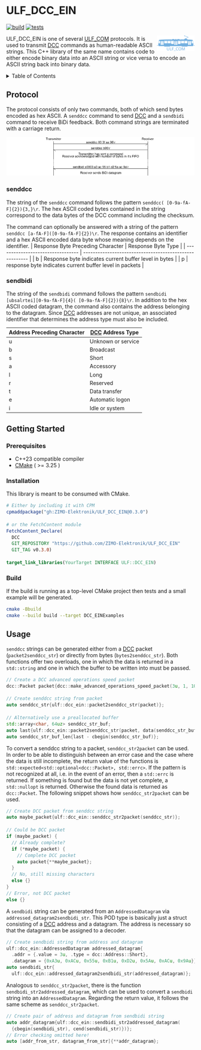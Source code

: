 # ULF_DCC_EIN

[![build](https://github.com/ZIMO-Elektronik/ULF_DCC_EIN/actions/workflows/build.yml/badge.svg)](https://github.com/ZIMO-Elektronik/ULF_DCC_EIN/actions/workflows/build.yml) [![tests](https://github.com/ZIMO-Elektronik/ULF_DCC_EIN/actions/workflows/tests.yml/badge.svg)](https://github.com/ZIMO-Elektronik/ULF_DCC_EIN/actions/workflows/tests.yml)

<a href="https://github.com/ZIMO-Elektronik/ULF_COM"><img src="data/images/logo.svg" width="20%" align="right"></a>

ULF_DCC_EIN is one of several [ULF_COM](https://github.com/ZIMO-Elektronik/ULF_COM) protocols. It is used to transmit [DCC](https://github.com/ZIMO-Elektronik/DCC) commands as human-readable ASCII strings. This C++ library of the same name contains code to either encode binary data into an ASCII string or vice versa to encode an ASCII string back into binary data.

<details>
  <summary>Table of Contents</summary>
  <ol>
    <li><a href="#protocol">Protocol</a></li>
      <ul>
        <li><a href="#senddcc">senddcc</a></li>
        <li><a href="#sendbidi">sendbidi</a></li>
      </ul>
    <li><a href="#getting-started">Getting Started</a></li>
      <ul>
        <li><a href="#prerequisites">Prerequisites</a></li>
        <li><a href="#installation">Installation</a></li>
        <li><a href="#build">Build</a></li>
      </ul>
    <li><a href="#usage">Usage</a></li>
  </ol>
</details>

## Protocol
The protocol consists of only two commands, both of which send bytes encoded as hex ASCII. A `senddcc` command to send [DCC](https://github.com/ZIMO-Elektronik/DCC) and a `sendbidi` command to receive BiDi feedback. Both command strings are terminated with a carriage return.

![](data/images/protocol.png)

### senddcc
The string of the `senddcc` command follows the pattern `senddcc( [0-9a-fA-F]{2}){3,}\r`. The hex ASCII coded bytes contained in the string correspond to the data bytes of the DCC command including the checksum.

The command can optionally be answered with a string of the pattern `senddcc [a-fA-F]([0-9a-fA-F]{2})\r`. The response contains an identifier and a hex ASCII encoded data byte whose meaning depends on the identifier.
| Response Byte Preceding Character | Response Byte Type                                      |
| --------------------------------- | ------------------------------------------------------- |
| b                                 | Response byte indicates current buffer level in bytes   |
| p                                 | response byte indicates current buffer level in packets |

### sendbidi
The string of the `sendbidi` command follows the pattern `sendbidi [ubsalrtei][0-9a-fA-F]{4}( [0-9a-fA-F]{2}){8}\r`. In addition to the hex ASCII coded datagram, the command also contains the address belonging to the datagram. Since [DCC](https://github.com/ZIMO-Elektronik/DCC) addresses are not unique, an associated identifier that determines the address type must also be included.

| Address Preceding Character | [DCC](https://github.com/ZIMO-Elektronik/DCC) Address Type   |
| --------------------------- | ------------------------------------------------------------ |
| u                           | Unknown or service                                           |
| b                           | Broadcast                                                    |
| s                           | Short                                                        |
| a                           | Accessory                                                    |
| l                           | Long                                                         |
| r                           | Reserved                                                     |
| t                           | Data transfer                                                |
| e                           | Automatic logon                                              |
| i                           | Idle or system                                               |

## Getting Started
### Prerequisites
- C++23 compatible compiler
- [CMake](https://cmake.org/) ( >= 3.25 )

### Installation
This library is meant to be consumed with CMake.

```cmake
# Either by including it with CPM
cpmaddpackage("gh:ZIMO-Elektronik/ULF_DCC_EIN@0.3.0")

# or the FetchContent module
FetchContent_Declare(
  DCC
  GIT_REPOSITORY "https://github.com/ZIMO-Elektronik/ULF_DCC_EIN"
  GIT_TAG v0.3.0)

target_link_libraries(YourTarget INTERFACE ULF::DCC_EIN)
```

### Build
If the build is running as a top-level CMake project then tests and a small example will be generated.
```sh
cmake -Bbuild
cmake --build build --target DCC_EINExamples
```

## Usage
`senddcc` strings can be generated either from a [DCC](https://github.com/ZIMO-Elektronik/DCC) packet (`packet2senddcc_str`) or directly from bytes (`bytes2senddcc_str`). Both functions offer two overloads, one in which the data is returned in a `std::string` and one in which the buffer to be written into must be passed.
```cpp
// Create a DCC advanced operations speed packet
dcc::Packet packet{dcc::make_advanced_operations_speed_packet(3u, 1, 10u)};

// Create senddcc string from packet
auto senddcc_str{ulf::dcc_ein::packet2senddcc_str(packet)};

// Alternatively use a preallocated buffer
std::array<char, 64uz> senddcc_str_buf;
auto last{ulf::dcc_ein::packet2senddcc_str(packet, data(senddcc_str_buf))};
auto senddcc_str_buf_len{last - cbegin(senddcc_str_buf)};
```

To convert a senddcc string to a packet, `senddcc_str2packet` can be used. In order to be able to distinguish between an error case and the case where the data is still incomplete, the return value of the functions is `std::expected<std::optional<dcc::Packet>, std::errc>`. If the pattern is not recognized at all, i.e. in the event of an error, then a `std::errc` is returned. If something is found but the data is not yet complete, a `std::nullopt` is returned. Otherwise the found data is returned as `dcc::Packet`. The following snippet shows how `senddcc_str2packet` can be used.
```cpp
// Create DCC packet from senddcc string
auto maybe_packet{ulf::dcc_ein::senddcc_str2packet(senddcc_str)};

// Could be DCC packet
if (maybe_packet) {
  // Already complete?
  if (*maybe_packet) {
    // Complete DCC packet
    auto packet{**maybe_packet};
  }
  // No, still missing characters
  else {}
}
// Error, not DCC packet
else {}
```

A `sendbidi` string can be generated from an `AddressedDatagram` via `addressed_datagram2sendbidi_str`. This POD type is basically just a struct consisting of a [DCC](https://github.com/ZIMO-Elektronik/DCC) address and a datagram. The address is necessary so that the datagram can be assigned to a decoder.
```cpp
// Create sendbidi string from address and datagram
ulf::dcc_ein::AddressedDatagram addressed_datagram{
  .addr = {.value = 3u, .type = dcc::Address::Short},
  .datagram = {0xA3u, 0xACu, 0x55u, 0xB1u, 0xD2u, 0x5Au, 0xACu, 0x9Au}};
auto sendbidi_str{
  ulf::dcc_ein::addressed_datagram2sendbidi_str(addressed_datagram)};
```

Analogous to `senddcc_str2packet`, there is the function `sendbidi_str2addressed_datagram`, which can be used to convert a `sendbidi` string into an `AddressedDatagram`. Regarding the return value, it follows the same scheme as `senddcc_str2packet`.
```cpp
// Create pair of address and datagram from sendbidi string
auto addr_datagram{ulf::dcc_ein::sendbidi_str2addressed_datagram(
  {cbegin(sendbidi_str), cend(sendbidi_str)})};
// Error checking omitted here!
auto [addr_from_str, datagram_from_str]{**addr_datagram};
```